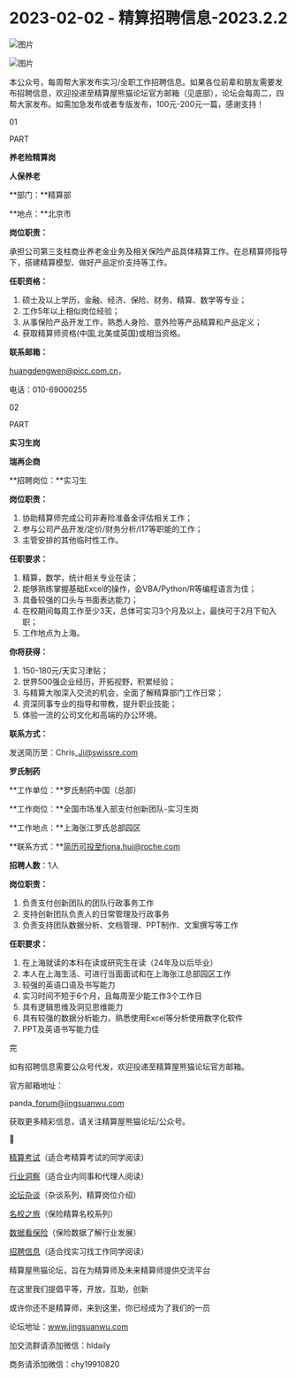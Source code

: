 # 2023-02-02 - 精算招聘信息-2023.2.2

![图片](https://mmbiz.qpic.cn/mmbiz_jpg/PVTr5cqOmdsiaicIRGthO3IhpdkibrFUWVU1xAtP9ZY24c0vAhCVJo55thjfrfia19NvibyVvich2UW9I8vGCty5LxNw/640?wx_fmt=jpeg&tp=webp&wxfrom=5&wx_lazy=1)

![图片](https://mmbiz.qpic.cn/mmbiz_png/7QRTvkK2qC63c02mKcsfAaJ8sNcicTvg22UkHHibvKiasFS9FS6E4FeV0Dibe7as7h4tm8p7EfNfI06adlGbL2icYjw/640?wx_fmt=png&tp=webp&wxfrom=5&wx_lazy=1)

本公众号，每周帮大家发布实习/全职工作招聘信息。如果各位前辈和朋友需要发布招聘信息，欢迎投递至精算屋熊猫论坛官方邮箱（见底部），论坛会每周二，四帮大家发布。如需加急发布或者专版发布，100元-200元一篇，感谢支持！

01

PART

**养老险精算岗**

**人保养老**

**部门：**精算部

**地点：**北京市

**岗位职责：**

承担公司第三支柱商业养老金业务及相关保险产品具体精算工作。在总精算师指导下，搭建精算模型、做好产品定价支持等工作。

**任职资格：**

1. 硕士及以上学历，金融、经济、保险、财务、精算、数学等专业；
2. 工作5年以上相似岗位经验；
3. 从事保险产品开发工作，熟悉人身险、意外险等产品精算和产品定义；
4. 获取精算师资格(中国,北美或英国)或相当资格。

**联系邮箱：**

huangdengwen@picc.com.cn，

电话：010-69000255

02

PART

**实习生岗**

**瑞再企商**

**招聘岗位：**实习生

**岗位职责：**

1. 协助精算师完成公司非寿险准备金评估相关工作；
2. 参与公司产品开发/定价/财务分析/I17等职能的工作；
3. 主管安排的其他临时性工作。

**任职要求：**

1. 精算，数学，统计相关专业在读；
2. 能够熟练掌握基础Excel的操作，会VBA/Python/R等编程语言为佳；
3. 具备较强的口头与书面表达能力；
4. 在校期间每周工作至少3天，总体可实习3个月及以上，最快可于2月下旬入职；
5. 工作地点为上海。

**你将获得：**

1. 150-180元/天实习津贴；
2. 世界500强企业经历，开拓视野，积累经验；
3. 与精算大咖深入交流的机会，全面了解精算部门工作日常；
4. 资深同事专业的指导和带教，提升职业技能；
5. 体验一流的公司文化和高端的办公环境。

**联系方式：**

发送简历至：Chris\_Ji@swissre.com

**罗氏制药**

**工作单位：**罗氏制药中国（总部）

**工作岗位：**全国市场准入部支付创新团队-实习生岗

**工作地点：**上海张江罗氏总部园区

**联系方式：**简历可投至fiona.hui@roche.com

**招聘人数**：1人

**岗位职责：**

1. 负责支付创新团队的团队行政事务工作
2. 支持创新团队负责人的日常管理及行政事务
3. 负责支持团队数据分析、文档管理、PPT制作、文案撰写等工作

**任职要求：**

1. 在上海就读的本科在读或研究生在读（24年及以后毕业）
2. 本人在上海生活、可进行当面面试和在上海张江总部园区工作
3. 较强的英语口语及书写能力
4. 实习时间不短于6个月，且每周至少能工作3个工作日
5. 具有逻辑思维及洞见思维能力
6. 具有较强的数据分析能力，熟悉使用Excel等分析使用数字化软件
7. PPT及英语书写能力佳


完

如有招聘信息需要公众号代发，欢迎投递至精算屋熊猫论坛官方邮箱。

官方邮箱地址：

panda\_forum@jingsuanwu.com

获取更多精彩信息，请关注精算屋熊猫论坛/公众号。


👀

[精算考试](https://mp.weixin.qq.com/mp/appmsgalbum?__biz=MzIyMjA5MzUwMg==&action=getalbum&album_id=1466144252454764546#wechat_redirect)（适合考精算考试的同学阅读）

[行业洞察](https://mp.weixin.qq.com/mp/appmsgalbum?__biz=MzIyMjA5MzUwMg==&action=getalbum&album_id=1466140974488748032#wechat_redirect)（适合业内同事和代理人阅读）

[论坛杂谈](https://mp.weixin.qq.com/mp/appmsgalbum?__biz=MzIyMjA5MzUwMg==&action=getalbum&album_id=1466151460148084736#wechat_redirect)（杂谈系列，精算岗位介绍）

[名校之旅](https://mp.weixin.qq.com/mp/appmsgalbum?__biz=MzIyMjA5MzUwMg==&action=getalbum&album_id=1466147283460161538#wechat_redirect)（保险精算名校系列）

[数据看保险](https://mp.weixin.qq.com/mp/appmsgalbum?__biz=MzIyMjA5MzUwMg==&action=getalbum&album_id=2002358913534328835#wechat_redirect)（保险数据了解行业发展）

[招聘信息](https://mp.weixin.qq.com/mp/appmsgalbum?__biz=MzIyMjA5MzUwMg==&action=getalbum&album_id=1466154141080092675#wechat_redirect)（适合找实习找工作同学阅读）

精算屋熊猫论坛，旨在为精算师及未来精算师提供交流平台

在这里我们提倡平等，开放，互助，创新

或许你还不是精算师，来到这里，你已经成为了我们的一员

论坛地址：www.jingsuanwu.com

加交流群请添加微信：hldaily

商务请添加微信：chy19910820
